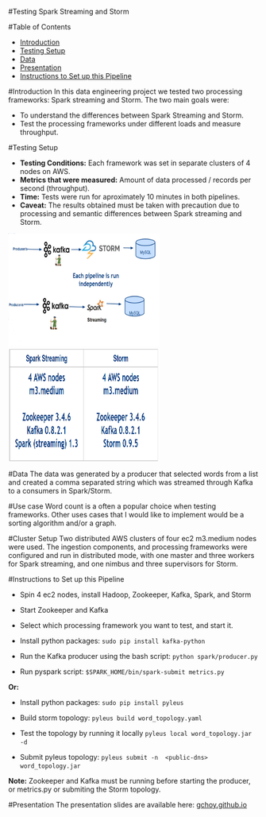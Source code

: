 #Testing Spark Streaming and Storm



#Table of Contents
- <a href= "https://github.com/gchoy/Spark-Storm/blob/master/README.md#introduction">Introduction</a>
- <a href= "https://github.com/gchoy/Spark-Storm/blob/master/README.md#testing-setup">Testing Setup</a>
- <a href= "https://github.com/gchoy/Spark-Storm/blob/master/README.md#data">Data</a>
- <a href= "https://github.com/gchoy/Spark-Storm/blob/master/README.md#presentation">Presentation</a>
- <a href= "https://github.com/gchoy/Spark-Storm/blob/master/README.md#instructions-to-setup-this-pipline">Instructions to Set up this Pipeline</a>

#Introduction
In this data engineering project we tested two processing frameworks: Spark streaming and Storm. The two main goals were:
- To understand the differences between Spark Streaming and Storm.
- Test the processing frameworks under different loads and measure throughput.

#Testing Setup
- **Testing Conditions:** Each framework was set in separate clusters of 4 nodes on AWS.
- **Metrics that were measured:** Amount of data processed / records per second (throughput).
- **Time:** Tests were run for aproximately 10 minutes in both pipelines.
- **Caveat:** The results obtained must be taken with precaution due to processing and semantic differences between Spark streaming and Storm.     

<img src="https://github.com/gchoy/Spark-Storm/blob/master/images/pipeline.png" style="width:304px;height:228px;">

<img src="https://github.com/gchoy/Spark-Storm/blob/master/images/specs.png" style="width:304px;height:228px;">
  
#Data 
The data was generated by a producer that selected words from a list and created a comma separated string which was streamed through Kafka to a consumers in Spark/Storm.

#Use case
Word count is a often a popular choice when testing frameworks.
Other uses cases that I would like to implement would be a sorting algorithm and/or a graph.

#Cluster Setup
Two distributed AWS clusters of four ec2 m3.medium nodes were used. The  ingestion components, and processing frameworks were configured and run in distributed mode, with one master and three workers for Spark streaming, and one nimbus and three supervisors for Storm.

#Instructions to Set up this Pipeline

- Spin 4 ec2 nodes, install Hadoop, Zookeeper, Kafka, Spark, and Storm 

- Start Zookeeper and Kafka

- Select which processing framework you want to test, and start it.

- Install python packages:
```sudo pip install kafka-python```

- Run the Kafka producer using the bash script:
```python spark/producer.py```

- Run pyspark script:
```$SPARK_HOME/bin/spark-submit metrics.py```

**Or:**

- Install python packages:
```sudo pip install pyleus ```

- Build storm topology:
```pyleus build word_topology.yaml```

- Test the topology by running it locally
```pyleus local word_topology.jar -d```

- Submit pyleus topology:
```pyleus submit -n  <public-dns> word_topology.jar```

**Note:** Zookeeper and Kafka must be running before starting the producer, or metrics.py or submiting the Storm topology.

#Presentation 
The presentation slides are available here:
<a href= "https://gchoy.github.io/index.html">gchoy.github.io</a>

